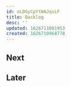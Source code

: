 ```yaml
---
id: eLDGyCpYtWAJqsLF
title: Backlog
desc: ''
updated: 1626711081953
created: 1626710968778
---
```


## Next 

## Later

